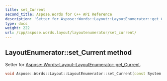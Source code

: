 ```yaml
---
title: set_Current
second_title: Aspose.Words for C++ API Reference
description: 'Setter for Aspose::Words::Layout::LayoutEnumerator::get_Current.'
type: docs
weight: 222
url: /cpp/aspose.words.layout/layoutenumerator/set_current/
---
```

## LayoutEnumerator::set_Current method


Setter for [Aspose::Words::Layout::LayoutEnumerator::get_Current](../get_current/).

```cpp
void Aspose::Words::Layout::LayoutEnumerator::set_Current(const System::SharedPtr<System::Object> &value)
```

